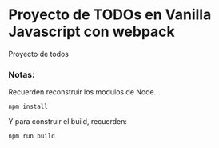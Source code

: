 # Proyecto de TODOs en Vanilla Javascript con webpack

Proyecto de todos

### Notas:

Recuerden reconstruir los modulos de Node.
```
npm install
```

Y para construir el build, recuerden:
```
npm run build
```